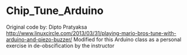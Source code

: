 # Chip_Tune_Arduino
   Original code by: Dipto Pratyaksa    http://www.linuxcircle.com/2013/03/31/playing-mario-bros-tune-with-arduino-and-piezo-buzzer/    Modified for this Arduino class as a personal exercise in de-obscification    by the instructor
